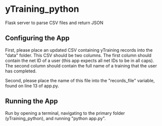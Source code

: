 # yTraining_python
Flask server to parse CSV files and return JSON

## Configuring the App
First, please place an updated CSV containing yTraining records into the "data" folder. This CSV should be two columns. The first column should contain the net ID of a user (this app expects all net IDs to be in all caps). The second column should contain the full name of a training that the user has completed.

Second, please place the name of this file into the "records_file" variable, found on line 13 of app.py.

## Running the App
Run by opening a terminal, navigating to the primary folder (yTraining_python), and running "python app.py". 
